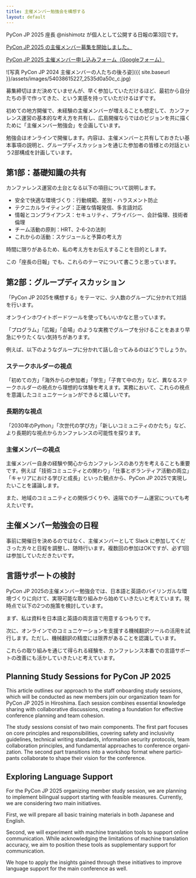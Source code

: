 ```yaml
---
title: 主催メンバー勉強会を構想する
layout: default
---
```


PyCon JP 2025 座長 @nishimotz が個人として公開する日報の第3回です。

[PyCon JP 2025 の主催メンバー募集を開始しました。](https://pyconjp.blogspot.com/2024/12/call-for-organizing-members-ja.html)

[PyCon JP 2025 主催メンバー申し込みフォーム（Googleフォーム）](https://forms.gle/7irqYKhZVj7AY7LfA)

<div class="image-center">
![写真 PyCon JP 2024 主催メンバーの人たちの後ろ姿]({{ site.baseurl }}/assets/images/54038615227_2535d0a50c_c.jpg)
</div>

募集締切はまだ決めていませんが、早く参加していただけるほど、最初から自分たちの手で作ってきた、という実感を持っていただけるはずです。

初めての地方開催で、未経験の主催メンバーが増えることも想定して、カンファレンス運営の基本的な考え方を共有し、広島開催ならではのビジョンを共に描くために「主催メンバー勉強会」を企画しています。

勉強会はオンラインで開催します。内容は、主催メンバーと共有しておきたい基本事項の説明と、グループディスカッションを通じた参加者の皆様との対話という2部構成を計画しています。

## 第1部：基礎知識の共有

カンファレンス運営の土台となる以下の項目について説明します。

- 安全で快適な環境づくり：行動規範、差別・ハラスメント防止
- テクニカルライティング：正確な情報発信、多言語対応
- 情報とコンプライアンス：セキュリティ、プライバシー、会計倫理、技術者倫理
- チーム活動の原則：HRT、2-6-2の法則
- これからの活動：スケジュールと予算の考え方

時間に限りがあるため、私の考え方をお伝えすることを目的とします。

この「座長の日報」でも、これらのテーマについて書こうと思っています。

## 第2部：グループディスカッション

「PyCon JP 2025を構想する」をテーマに、少人数のグループに分かれて対話を行います。

オンラインホワイトボードツールを使ってもいいかなと思っています。

「プログラム」「広報」「会場」のような実務でグループを分けることをあまり早急にやりたくない気持ちがあります。

例えば、以下のようなグループに分かれて話し合ってみるのはどうでしょうか。

### ステークホルダーの視点

「初めての方」「海外からの参加者」「学生」「子育て中の方」など、異なるステークホルダーの視点から理想的な体験を考えます。実務において、これらの視点を意識したコミュニケーションができると嬉しいです。

### 長期的な視点

「2030年のPython」「次世代の学び方」「新しいコミュニティのかたち」など、より長期的な視点からカンファレンスの可能性を探ります。

### 主催メンバーの視点

主催メンバー自身の経験や関心からカンファレンスのあり方を考えることも重要です。例えば「技術コミュニティとの関わり」「仕事とボランティア活動の両立」「キャリアにおける学びと成長」といった観点から、PyCon JP 2025で実現したいことを議論します。

また、地域のコミュニティとの関係づくりや、遠隔でのチーム運営についても考えたいです。

## 主催メンバー勉強会の日程

事前に開催日を決めるのではなく、主催メンバーとして Slack に参加してくださった方々と日程を調整し、随時行います。複数回の参加はOKですが、必ず1回は参加していただきたいです。

## 言語サポートの検討

PyCon JP 2025の主催メンバー勉強会では、日本語と英語のバイリンガルな環境づくりに向けて、実現可能な取り組みから始めていきたいと考えています。現時点で以下の2つの施策を検討しています。

まず、私は資料を日本語と英語の両言語で用意するつもりです。

次に、オンラインでのコミュニケーションを支援する機械翻訳ツールの活用を試行します。ただし、機械翻訳の精度には限界があることを認識しています。

これらの取り組みを通じて得られる経験を、カンファレンス本番での言語サポートの改善にも活かしていきたいと考えています。

<section lang="en" class="my-5 md:my-8 lg:my-10" aria-labelledby="planning-study-sessions-for-pycon-jp-2025">

## Planning Study Sessions for PyCon JP 2025

This article outlines our approach to the staff onboarding study sessions, which will be conducted as new members join our organization team for PyCon JP 2025 in Hiroshima. Each session combines essential knowledge sharing with collaborative discussions, creating a foundation for effective conference planning and team cohesion.

The study sessions consist of two main components. The first part focuses on core principles and responsibilities, covering safety and inclusivity guidelines, technical writing standards, information security protocols, team collaboration principles, and fundamental approaches to conference organization. The second part transitions into a workshop format where participants collaborate to shape their vision for the conference.

## Exploring Language Support

For the PyCon JP 2025 organizing member study session, we are planning to implement bilingual support starting with feasible measures. Currently, we are considering two main initiatives.

First, we will prepare all basic training materials in both Japanese and English.

Second, we will experiment with machine translation tools to support online communication. While acknowledging the limitations of machine translation accuracy, we aim to position these tools as supplementary support for communication.

We hope to apply the insights gained through these initiatives to improve language support for the main conference as well.

</section>
